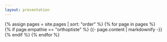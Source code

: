 ```yaml
---
layout: presentation
---
```


{% assign pages = site.pages | sort: "order" %}
{% for page in pages %}
 {% if page.empathie == "orthoptiste" %}
    {{- page.content | markdownify -}}
  {% endif %}
{% endfor %}